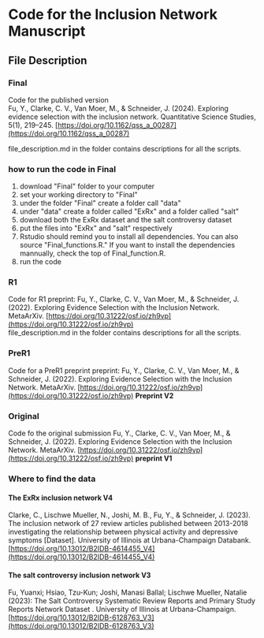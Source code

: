 # Code for the Inclusion Network Manuscript

## File Description

### Final
Code for the published version  
Fu, Y., Clarke, C. V., Van Moer, M., & Schneider, J. (2024). Exploring evidence selection with the inclusion network. Quantitative Science Studies, 5(1), 219–245. [https://doi.org/10.1162/qss_a_00287](https://doi.org/10.1162/qss_a_00287)

file_description.md in the folder contains descriptions for all the scripts. 

### how to run the code in Final
1. download "Final" folder to your computer
2. set your working directory to "Final"
3. under the folder "Final" create a folder call "data"
4. under "data" create a folder called "ExRx" and a folder called "salt"
5. download both the ExRx dataset and the salt controversy dataset
6. put the files into "ExRx" and "salt" respectively
7. Rstudio should remind you to install all dependencies. You can also source "Final_functions.R." If you want to install the dependencies mannually, check the top of Final_function.R.
8. run the code

### R1
Code for R1
preprint: Fu, Y., Clarke, C. V., Van Moer, M., & Schneider, J. (2022). Exploring Evidence Selection with the Inclusion Network. MetaArXiv. [https://doi.org/10.31222/osf.io/zh9vp](https://doi.org/10.31222/osf.io/zh9vp)  
file_description.md in the folder contains descriptions for all the scripts. 

### PreR1
Code for a PreR1 preprint
preprint: Fu, Y., Clarke, C. V., Van Moer, M., & Schneider, J. (2022). Exploring Evidence Selection with the Inclusion Network. MetaArXiv. [https://doi.org/10.31222/osf.io/zh9vp](https://doi.org/10.31222/osf.io/zh9vp) **Preprint V2**

### Original
Code fo the original submission
Fu, Y., Clarke, C. V., Van Moer, M., & Schneider, J. (2022). Exploring Evidence Selection with the Inclusion Network. MetaArXiv. [https://doi.org/10.31222/osf.io/zh9vp](https://doi.org/10.31222/osf.io/zh9vp) **preprint V1**

### Where to find the data
#### The ExRx inclusion network V4
Clarke, C., Lischwe Mueller, N., Joshi, M. B., Fu, Y., & Schneider, J. (2023). The inclusion network of 27 review articles published between 2013-2018 investigating the relationship between physical activity and depressive symptoms [Dataset]. University of Illinois at Urbana-Champaign Databank. [https://doi.org/10.13012/B2IDB-4614455_V4](https://doi.org/10.13012/B2IDB-4614455_V4)

#### The salt controversy inclusion network V3
Fu, Yuanxi; Hsiao, Tzu-Kun; Joshi, Manasi Ballal; Lischwe Mueller, Natalie (2023): The Salt Controversy Systematic Review Reports and Primary Study Reports Network Dataset . University of Illinois at Urbana-Champaign. [https://doi.org/10.13012/B2IDB-6128763_V3](https://doi.org/10.13012/B2IDB-6128763_V3) 


